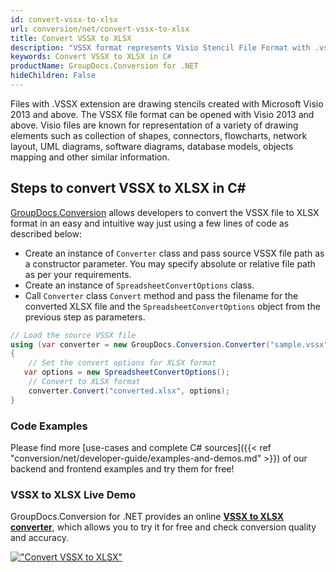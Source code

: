 ```yaml
---
id: convert-vssx-to-xlsx
url: conversion/net/convert-vssx-to-xlsx
title: Convert VSSX to XLSX
description: "VSSX format represents Visio Stencil File Format with .vssx extension. Learn how to convert VSSX to XLSX file programmatically in C# language using GroupDocs.Conversion for .NET library."
keywords: Convert VSSX to XLSX in C#
productName: GroupDocs.Conversion for .NET
hideChildren: False
---
```


Files with .VSSX extension are drawing stencils created with Microsoft Visio 2013 and above. The VSSX file format can be opened with Visio 2013 and above. Visio files are known for representation of a variety of drawing elements such as collection of shapes, connectors, flowcharts, network layout, UML diagrams, software diagrams, database models, objects mapping and other similar information.

## Steps to convert VSSX to XLSX in C#

[GroupDocs.Conversion](https://products.groupdocs.com/conversion/net) allows developers to convert the VSSX file to XLSX format in an easy and intuitive way just using a few lines of code as described below:

* Create an instance of `Converter` class and pass source VSSX file path as a constructor parameter. You may specify absolute or relative file path as per your requirements. 
* Create an instance of `SpreadsheetConvertOptions` class.
* Call `Converter` class `Convert` method and pass the filename for the converted XLSX file and the `SpreadsheetConvertOptions` object from the previous step as parameters.

```csharp
// Load the source VSSX file
using (var converter = new GroupDocs.Conversion.Converter("sample.vssx"))
{
    // Set the convert options for XLSX format
   var options = new SpreadsheetConvertOptions();
    // Convert to XLSX format
    converter.Convert("converted.xlsx", options);
}
```

### Code Examples

Please find more [use-cases and complete C# sources]({{< ref "conversion/net/developer-guide/examples-and-demos.md" >}}) of our backend and frontend examples and try them for free!

### VSSX to XLSX Live Demo

GroupDocs.Conversion for .NET provides an online [**VSSX to XLSX converter**](https://products.groupdocs.app/conversion/vssx-to-xlsx), which allows you to try it for free and check conversion quality and accuracy.

[!["Convert VSSX to XLSX"](conversion/net/images/convert-to-xlsx/convert-vssx-to-xlsx.png)](https://products.groupdocs.app/conversion/vssx-to-xlsx)